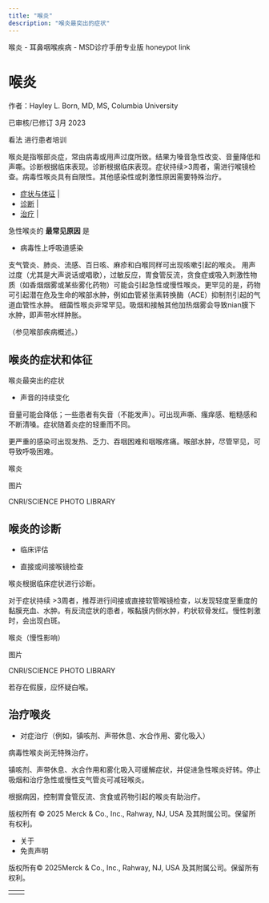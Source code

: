 ```yaml
---
title: "喉炎"
description: "喉炎最突出的症状"
---
```


﻿喉炎 \- 耳鼻咽喉疾病 \- MSD诊疗手册专业版 honeypot link

# 喉炎

作者：Hayley L. Born, MD, MS, Columbia University

已审核/已修订 3月 2023

看法 进行患者培训

喉炎是指喉部炎症，常由病毒或用声过度所致。结果为嗓音急性改变、音量降低和声嘶。诊断根据临床表现。诊断根据临床表现。症状持续>3周者，需进行喉镜检查。病毒性喉炎具有自限性。其他感染性或刺激性原因需要特殊治疗。

- [症状与体征](#症状与体征_v947462_zh) \|
- [诊断](#诊断_v947466_zh) \|
- [治疗](#治疗_v947474_zh) \|

急性喉炎的 **最常见原因** 是

- 病毒性上呼吸道感染


支气管炎、肺炎、流感、百日咳、麻疹和白喉同样可出现咳嗽引起的喉炎。 用声过度（尤其是大声说话或唱歌），过敏反应，胃食管反流，贪食症或吸入刺激性物质（如香烟烟雾或某些雾化药物）可能会引起急性或慢性喉炎。更罕见的是，药物可引起潜在危及生命的喉部水肿，例如血管紧张素转换酶（ACE）抑制剂引起的气道血管性水肿。 细菌性喉炎非常罕见。吸烟和接触其他加热烟雾会导致nian膜下水肿，即声带水样肿胀。

（参见喉部疾病概述。）

## 喉炎的症状和体征

喉炎最突出的症状

- 声音的持续变化


音量可能会降低；一些患者有失音（不能发声）。可出现声嘶、瘙痒感、粗糙感和不断清嗓。症状随着炎症的轻重而不同。

更严重的感染可出现发热、乏力、吞咽困难和咽喉疼痛。喉部水肿，尽管罕见，可导致呼吸困难。

喉炎



图片

CNRI/SCIENCE PHOTO LIBRARY

## 喉炎的诊断

- 临床评估

- 直接或间接喉镜检查


喉炎根据临床症状进行诊断。

对于症状持续 >3周者，推荐进行间接或直接软管喉镜检查，以发现轻度至重度的黏膜充血、水肿。有反流症状的患者，喉黏膜内侧水肿，杓状软骨发红。慢性刺激时，会出现白斑。

喉炎（慢性影响）



图片

CNRI/SCIENCE PHOTO LIBRARY

若存在假膜，应怀疑白喉。

## 治疗喉炎

- 对症治疗（例如，镇咳剂、声带休息、水合作用、雾化吸入）


病毒性喉炎尚无特殊治疗。

镇咳剂、声带休息、水合作用和雾化吸入可缓解症状，并促进急性喉炎好转。停止吸烟和治疗急性或慢性支气管炎可减轻喉炎。

根据病因，控制胃食管反流、贪食或药物引起的喉炎有助治疗。



版权所有 © 2025
Merck & Co., Inc., Rahway, NJ, USA 及其附属公司。保留所有权利。

- 关于
- 免责声明

版权所有© 2025Merck & Co., Inc., Rahway, NJ, USA 及其附属公司。保留所有权利。

|     |     |
| --- | --- |
|  |  |